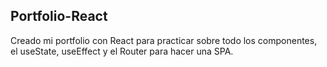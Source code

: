 ## Portfolio-React

Creado mi portfolio con React para practicar sobre todo los componentes, el useState, useEffect y el Router para hacer una SPA.
